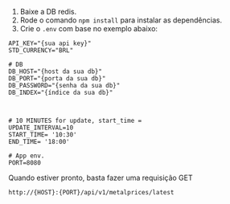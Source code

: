 1. Baixe a DB redis.
2. Rode o comando `npm install` para instalar as dependências.
3. Crie o `.env` com base no exemplo abaixo:

```# API ENV
API_KEY="{sua api key}"
STD_CURRENCY="BRL"

# DB
DB_HOST="{host da sua db}"
DB_PORT="{porta da sua db}"
DB_PASSWORD="{senha da sua db}"
DB_INDEX="{índice da sua db}"



# 10 MINUTES for update, start_time = 
UPDATE_INTERVAL=10
START_TIME= '10:30' 
END_TIME= '18:00'

# App env.
PORT=8080
```

Quando estiver pronto, basta fazer uma requisição GET

```
http://{HOST}:{PORT}/api/v1/metalprices/latest
```
